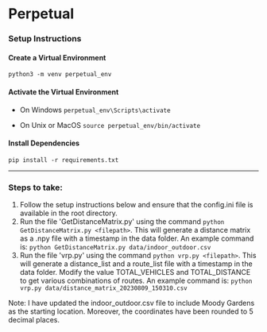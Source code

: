 # Perpetual

### Setup Instructions

#### Create a Virtual Environment
`python3 -m venv perpetual_env`

#### Activate the Virtual Environment
- On Windows
`perpetual_env\Scripts\activate`

- On Unix or MacOS
`source perpetual_env/bin/activate`

#### Install Dependencies
`pip install -r requirements.txt`

---

### Steps to take:

1. Follow the setup instructions below and ensure that the config.ini file is available in the root directory.
2. Run the file 'GetDistanceMatrix.py' using the command `python GetDistanceMatrix.py <filepath>`. This will generate a distance matrix as a .npy file with a timestamp in the data folder. 
An example command is: `python GetDistanceMatrix.py data/indoor_outdoor.csv` 
3. Run the file 'vrp.py' using the command `python vrp.py <filepath>`. This will generate a distance_list and a route_list file with a timestamp in the data folder. Modify the value TOTAL_VEHICLES and TOTAL_DISTANCE to get various combinations of routes.
An example command is: `python vrp.py data/distance_matrix_20230809_150310.csv` 


Note: I have updated the indoor_outdoor.csv file to include Moody Gardens as the starting location. Moreover, the coordinates have been rounded to 5 decimal places. 
